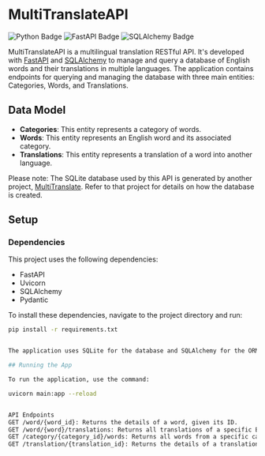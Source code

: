 # MultiTranslateAPI
![Python Badge](https://img.shields.io/badge/-Python-blue) ![FastAPI Badge](https://img.shields.io/badge/-FastAPI-green) ![SQLAlchemy Badge](https://img.shields.io/badge/-SQLAlchemy-blue)

MultiTranslateAPI is a multilingual translation RESTful API. It's developed with [FastAPI](https://fastapi.tiangolo.com/) and [SQLAlchemy](https://www.sqlalchemy.org/) to manage and query a database of English words and their translations in multiple languages. The application contains endpoints for querying and managing the database with three main entities: Categories, Words, and Translations.

## Data Model

- **Categories**: This entity represents a category of words.
- **Words**: This entity represents an English word and its associated category.
- **Translations**: This entity represents a translation of a word into another language.

Please note: The SQLite database used by this API is generated by another project, [MultiTranslate](https://github.com/edErikson/MultiTranslate). Refer to that project for details on how the database is created.

## Setup

### Dependencies

This project uses the following dependencies:

- FastAPI
- Uvicorn
- SQLAlchemy
- Pydantic

To install these dependencies, navigate to the project directory and run:

```bash
pip install -r requirements.txt


The application uses SQLite for the database and SQLAlchemy for the ORM. You can set up the database connection by updating the `SQLALCHEMY_DATABASE_URL` in `database.py`.

## Running the App

To run the application, use the command:

uvicorn main:app --reload


API Endpoints
GET /word/{word_id}: Returns the details of a word, given its ID.
GET /word/{word}/translations: Returns all translations of a specific English word.
GET /category/{category_id}/words: Returns all words from a specific category, given its ID.
GET /translation/{translation_id}: Returns the details of a translation, given its ID.

